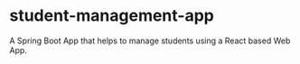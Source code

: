 # student-management-app
A Spring Boot App that helps to manage students using a React based Web App.
